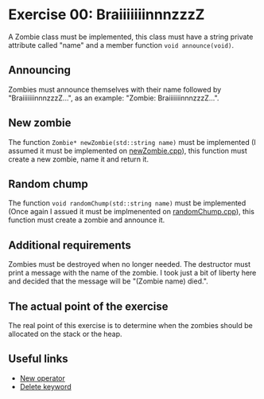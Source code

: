 # Exercise 00: BraiiiiiiinnnzzzZ

A Zombie class must be implemented, this class must have a string private attribute called "name" and a member function `void announce(void)`.

## Announcing
Zombies must announce themselves with their name followed by "BraiiiiiiinnnzzzZ...", as an example: "Zombie: BraiiiiiiinnnzzzZ...".

## New zombie
The function `Zombie* newZombie(std::string name)` must be implemented (I assumed it must be implemented on [newZombie.cpp](https://github.com/xDec0de/42CPP/blob/main/module01/ex00/newZombie.cpp)), this function must create a new zombie, name it and return it.

## Random chump
The function `void randomChump(std::string name)` must be implemented (Once again I assued it must be implmenented on [randomChump.cpp](https://github.com/xDec0de/42CPP/blob/main/module01/ex00/randomChump.cpp)), this function must create a zombie and announce it.

## Additional requirements
Zombies must be destroyed when no longer needed. The destructor must
print a message with the name of the zombie. I took just a bit of liberty here and decided that the message will be "(Zombie name) died.".

## The actual point of the exercise
The real point of this exercise is to determine when the zombies should be allocated on the stack or the heap.

## Useful links
- [New operator](https://www.geeksforgeeks.org/new-vs-operator-new-in-cpp/)
- [Delete keyword](https://www.geeksforgeeks.org/delete-in-c/)
